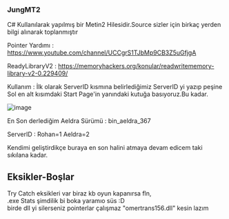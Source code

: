 ### JungMT2



C# Kullanılarak yapılmış bir Metin2 Hilesidir.Source sizler için birkaç yerden bilgi alınarak toplanmıştır

Pointer Yardımı : https://www.youtube.com/channel/UCCgrS1TJbMp9CB3Z5uGfjgA

ReadyLibraryV2 : https://memoryhackers.org/konular/readwritememory-library-v2-0.229409/


Kullanım : İlk olarak ServerID kısmına belirlediğimiz ServerID yi yazıp peşine Sol en alt kısımdaki Start Page'in
yanındaki kutuğa basıyoruz.Bu kadar.


![image](https://user-images.githubusercontent.com/81483108/193680286-e4675f9d-9917-421a-bbac-bd278e6904a6.png)


En Son derlediğim Aeldra Sürümü : bin_aeldra_367 

ServerID :
Rohan=1
Aeldra=2

Kendimi geliştirdikçe buraya en son halini atmaya devam edicem taki sıkılana kadar.

## Eksikler-Boşlar
Try Catch eksikleri var biraz kb oyun kapanırsa fln,                                                              
.exe Stats şimdilik bi boka yaramıo süs :D                                            
birde dll yi silerseniz pointerlar çalışmaz "omertrans156.dll" kesin lazım
